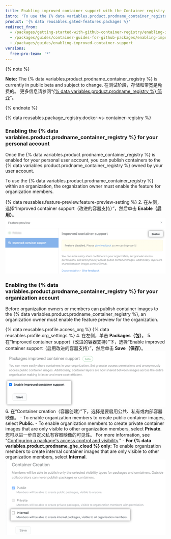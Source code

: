 ```yaml
---
title: Enabling improved container support with the Container registry
intro: 'To use the {% data variables.product.prodname_container_registry %}, you must enable it for your user or organization account.'
product: '{% data reusables.gated-features.packages %}'
redirect_from:
  - /packages/getting-started-with-github-container-registry/enabling-improved-container-support
  - /packages/guides/container-guides-for-github-packages/enabling-improved-container-support
  - /packages/guides/enabling-improved-container-support
versions:
  free-pro-team: '*'
---
```


{% note %}

**Note:** The {% data variables.product.prodname_container_registry %} is currently in public beta and subject to change. 在测试阶段，存储和带宽是免费的。 更多信息请参阅“[{% data variables.product.prodname_registry %} 简介](/packages/learn-github-packages/introduction-to-github-packages)”。

{% endnote %}

{% data reusables.package_registry.docker-vs-container-registry %}

### Enabling the {% data variables.product.prodname_container_registry %} for your personal account

Once the {% data variables.product.prodname_container_registry %} is enabled for your personal user account, you can publish containers to the {% data variables.product.prodname_container_registry %} owned by your user account.

To use the {% data variables.product.prodname_container_registry %} within an organization, the organization owner must enable the feature for organization members.

{% data reusables.feature-preview.feature-preview-setting  %}
2. 在左侧，选择“Improved container support（改进的容器支持）”，然后单击 **Enable（启用）**。 ![改进的容器支持](/assets/images/help/settings/improved-container-support.png)

### Enabling the {% data variables.product.prodname_container_registry %} for your organization account

Before organization owners or members can publish container images to the {% data variables.product.prodname_container_registry %}, an organization owner must enable the feature preview for the organization.

{% data reusables.profile.access_org %}
{% data reusables.profile.org_settings %}
4. 在左侧，单击 **Packages（包）**。
5. 在“Improved container support（改进的容器支持）”下，选择“Enable improved container support（启用改进的容器支持）”，然后单击 **Save（保存）**。 ![启用容器注册表支持选项和保存按钮](/assets/images/help/package-registry/enable-improved-container-support-for-orgs.png)
6. 在“Container creation（容器创建）”下，选择是要启用公共、私有或内部容器映像。
    - To enable organization members to create public container images, select **Public**.
    - To enable organization members to create private container images that are only visible to other organization members, select **Private**. 您可以进一步自定义私有容器映像的可见性。 For more information, see "[Configuring a package's access control and visibility](/packages/learn-github-packages/configuring-a-packages-access-control-and-visibility)."
    - **For {% data variables.product.prodname_ghe_cloud %} only:** To enable organization members to create internal container images that are only visible to other organization members, select **Internal**. ![组织成员发布的容器图像的可见性选项](/assets/images/help/package-registry/container-creation-org-settings.png)
